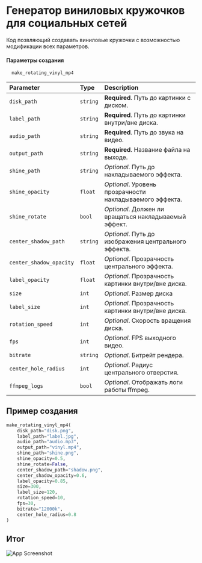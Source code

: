 
# Генератор виниловых кружочков для социальных сетей

Код позвляющий создавать виниловые кружочки с возможностью модификации всех параметров.

#### Параметры создания
```python
  make_rotating_vinyl_mp4
```

| Parameter | Type     | Description                |
| :-------- | :------- | :------------------------- |
| `disk_path` | `string` | **Required**. Путь до картинки с диском. |
| `label_path` | `string` | **Required**. Путь до картинки внутри/вне диска. |
| `audio_path` | `string` | **Required**. Путь до звука на видео. |
| `output_path` | `string` | **Required**. Название файла на выходе. |
| `shine_path` | `string` | *Optional*. Путь до накладываемого эффекта. |
| `shine_opacity` | `float` | *Optional*. Уровень прозрачности накладываемого эффекта. |
| `shine_rotate` | `bool` | *Optional*. Должен ли вращаться накладываемый эффект. |
| `center_shadow_path` | `string` | *Optional*. Путь до изображения центрального эффекта. |
| `center_shadow_opacity` | `float`| *Optional*. Прозрачность центрального эффекта. |
| `label_opacity` | `float` | *Optional*. Прозрачность картинки внутри/вне диска. |
| `size` | `int` | *Optional*. Размер диска |
| `label_size` | `int` | *Optional*. Прозрачность картинки внутри/вне диска. |
| `rotation_speed` | `int` | *Optional*. Скорость вращения диска. |
| `fps` | `int` | *Optional*. FPS выходного видео. |
| `bitrate` | `string` | *Optional*. Битрейт рендера. |
| `center_hole_radius` | `int` | *Optional*. Радиус центрального отверстия. |
| `ffmpeg_logs` | `bool` | *Optional*. Отображать логи работы ffmpeg. |


## Пример создания

```python
make_rotating_vinyl_mp4(
    disk_path="disk.png",
    label_path="label.jpg",
    audio_path="audio.mp3",
    output_path="vinyl.mp4",
    shine_path="shine.png",
    shine_opacity=0.5,
    shine_rotate=False,
    center_shadow_path="shadow.png",
    center_shadow_opacity=0.6,
    label_opacity=0.85,
    size=300,
    label_size=120,
    rotation_speed=10,
    fps=30,
    bitrate="12000k",
    center_hole_radius=0.8
)
```


## Итог
![App Screenshot](https://i.imgur.com/WGXZp3b.png)
